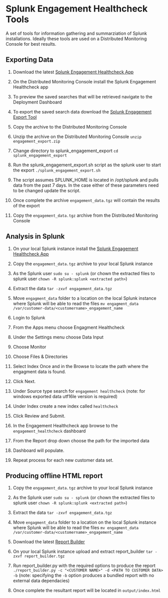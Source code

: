# Splunk Engagement Healthcheck Tools

A set of tools for information gathering and summarziation of Splunk installations. Ideally these tools are used on a Distributed Monitoring Console for best results.

## Exporting Data

1. Download the latest [Splunk Engagement Healthcheck App](
releases/latest/download/engagement_healthcheck.tgz)

2. On the Distributed Monitoring Console install the Splunk Engagement Healthcheck app

3. To preview the saved searches that will be retrieved navigate to the Deployment Dashboard

4. To export the saved search data download the [Splunk Engagement Export Tool](releases/latest/download/engagement_export.zip)

5. Copy the archive to the Distributed Monitoring Console

6. Unzip the archive on the Distributed Monitoring Console `unzip engagement_export.zip`

7. Change directory to splunk_engagement_export `cd splunk_engagement_export`

8. Run the splunk_engagement_export.sh script as the splunk user to start the export `./splunk_engagement_export.sh`

9. The script assumes SPLUNK_HOME is located in /opt/splunk and pulls data from the past 7 days. In the case either of these parameters need to be changed update the script.

10. Once complete the archive `engagement_data.tgz` will contain the results of the export

11. Copy the `engagement_data.tgz` archive from the Distributed Monitoring Console

## Analysis in Splunk

1. On your local Splunk instance install the [Splunk Engagement Healthcheck App](
releases/latest/download/engagement_healthcheck.tgz)

2. Copy the `engagement_data.tgz` archive to your local Splunk instance

3. As the Splunk user `sudo su - splunk` (or chown the extracted files to splunk user `chown -R splunk:splunk <extracted path>`)

3. Extract the data `tar -zxvf engagement_data.tgz`

4. Move `engagment_data` folder to a location on the local Splunk instance where Splunk will be able to read the files `mv engagment_data /var/customer-data/<customername>_engagement_name`

5. Login to Splunk

6. From the Apps menu choose Engagment Healthcheck

7. Under the Settings menu choose Data Input

8. Choose Monitor

9. Choose Files & Directories

10. Select Index Once and in the Browse to locate the path where the engagment data is found. 

11. Click Next.

12. Under Source type search for `engagement healthcheck` (note: for windows exported data utf16le version is required)

13. Under Index create a new index called `healthcheck`

14. Click Review and Submit.

15. In the Engagement Healthcheck app browse to the `engagement_healthcheck` dashboard

16. From the Report drop down choose the path for the imported data

17. Dashboard will populate.

18. Repeat process for each new customer data set.

## Producing offline HTML report

1. Copy the `engagement_data.tgz` archive to your local Splunk instance

2. As the Splunk user `sudo su - splunk` (or chown the extracted files to splunk user `chown -R splunk:splunk <extracted path>`)

3. Extract the data `tar -zxvf engagement_data.tgz`

4. Move `engagment_data` folder to a location on the local Splunk instance where Splunk will be able to read the files `mv engagment_data /var/customer-data/<customername>_engagement_name`

5. Download the latest [Report Builder](releases/latest/download/report_builder.tgz)

6. On your local Splunk instance upload and extract report_builder `tar -zxvf report_builder.tgz`

8. Run report_builder.py with the required options to produce the report `./report_builder.py -c "<CUSTOMER NAME>" -d <PATH TO CUSTOMER DATA> -b` (note: specifying the `-b` option produces a bundled report with no external data dependacies)

9. Once complete the resultant report will be located in `output/index.html`
